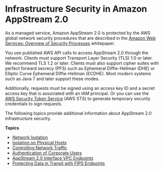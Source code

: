 # Infrastructure Security in Amazon AppStream 2\.0<a name="infrastructure-security"></a>

As a managed service, Amazon AppStream 2\.0 is protected by the AWS global network security procedures that are described in the [Amazon Web Services: Overview of Security Processes](https://d0.awsstatic.com/whitepapers/Security/AWS_Security_Whitepaper.pdf) whitepaper\.

You use published AWS API calls to access AppStream 2\.0 through the network\. Clients must support Transport Layer Security \(TLS\) 1\.0 or later\. We recommend TLS 1\.2 or later\. Clients must also support cipher suites with perfect forward secrecy \(PFS\) such as Ephemeral Diffie\-Hellman \(DHE\) or Elliptic Curve Ephemeral Diffie\-Hellman \(ECDHE\)\. Most modern systems such as Java 7 and later support these modes\.

Additionally, requests must be signed using an access key ID and a secret access key that is associated with an IAM principal\. Or you can use the [AWS Security Token Service](https://docs.aws.amazon.com/STS/latest/APIReference/Welcome.html) \(AWS STS\) to generate temporary security credentials to sign requests\.

The following topics provide additional information about AppStream 2\.0 infrastructure security\.

**Topics**
+ [Network Isolation](network-isolation.md)
+ [Isolation on Physical Hosts](physical-isolation.md)
+ [Controlling Network Traffic](control-network-traffic.md)
+ [Authentication of Corporate Users](authentication-authorization.md)
+ [AppStream 2\.0 Interface VPC Endpoints](interface-vpc-endpoints.md)
+ [Protecting Data in Transit with FIPS Endpoints](protecting-data-in-transit-FIPS-endpoints.md)